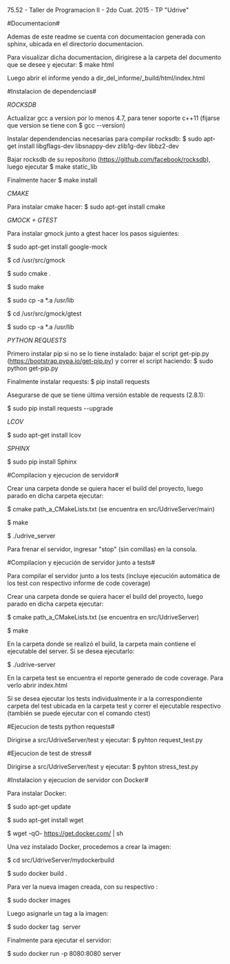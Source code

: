 75.52 - Taller de Programacion II - 2do Cuat. 2015 - TP "Udrive"


#Documentacion#

Ademas de este readme se cuenta con documentacion generada con sphinx, ubicada en el directorio documentacion.

Para visualizar dicha documentacion, dirigirese a la carpeta del documento que se desee y ejecutar: $ make html

Luego abrir el informe yendo a dir_del_informe/_build/html/index.html


#Instalacion de dependencias#

*ROCKSDB*

Actualizar gcc a version por lo menos 4.7, para tener soporte c++11 (fijarse que version se tiene con $ gcc --version)

Instalar dependendencias necesarias para compilar rocksdb: $ sudo apt-get install libgflags-dev libsnappy-dev zlib1g-dev libbz2-dev

Bajar rocksdb de su repositorio (https://github.com/facebook/rocksdb), luego ejecutar $ make static_lib

Finalmente hacer $ make install


*CMAKE*

Para instalar cmake hacer: $ sudo apt-get install cmake


*GMOCK + GTEST*

Para instalar gmock junto a gtest hacer los pasos siguientes: 

$ sudo apt-get install google-mock

$ cd /usr/src/gmock

$ sudo cmake .

$ sudo make

$ sudo cp -a *.a /usr/lib

$ cd /usr/src/gmock/gtest

$ sudo cp -a *.a /usr/lib


*PYTHON REQUESTS*

Primero instalar pip si no se lo tiene instalado: bajar el script get-pip.py (https://bootstrap.pypa.io/get-pip.py) y correr el script haciendo: $ sudo python get-pip.py

Finalmente instalar requests: $ pip install requests

Asegurarse de que se tiene última versión estable de requests (2.8.1):

$ sudo pip install requests --upgrade


*LCOV*

$ sudo apt-get install lcov 


*SPHINX*

$ sudo pip install Sphinx


#Compilacion y ejecucion de servidor#

Crear una carpeta donde se quiera hacer el build del proyecto, luego parado en dicha carpeta ejecutar:

$ cmake path_a_CMakeLists.txt (se encuentra en src/UdriveServer/main)

$ make

$ ./udrive_server

Para frenar el servidor, ingresar "stop" (sin comillas) en la consola.


#Compilacion y ejecución de servidor junto a tests#

Para compilar el servidor junto a los tests (incluye ejecución automática de los test con respectivo informe de code coverage)

Crear una carpeta donde se quiera hacer el build del proyecto, luego parado en dicha carpeta ejecutar:

$ cmake path_a_CMakeLists.txt (se encuentra en src/UdriveServer)

$ make

En la carpeta donde se realizó el build, la carpeta main contiene el ejecutable del server. Si se desea ejecutarlo:

$ ./udrive-server

En la carpeta test se encuentra el reporte generado de code coverage. Para verlo abrir index.html

Si se desea ejecutar los tests individualmente ir a la correspondiente carpeta del test ubicada en la carpeta test y correr el ejecutable respectivo (también se puede ejecutar con el comando ctest)



#Ejecucion de tests python requests#

Dirigirse a src/UdriveServer/test y ejecutar: $ pyhton request_test.py


#Ejecucion de test de stress#

Dirigirse a src/UdriveServer/test y ejecutar: $ pyhton stress_test.py



#Instalacion y ejecucion de servidor con Docker#

Para instalar Docker:

$ sudo apt-get update

$ sudo apt-get install wget

$ wget -qO- https://get.docker.com/ | sh

Una vez instalado Docker, procedemos a crear la imagen:

$ cd src/UdriveServer/mydockerbuild

$ sudo docker build .

Para ver la nueva imagen creada, con su respectivo <IMAGE ID>:

$ sudo docker images

Luego asignarle un tag a la imagen:

$ sudo docker tag <IMAGE ID> server

Finalmente para ejecutar el servidor:

$ sudo docker run -p 8080:8080 server

